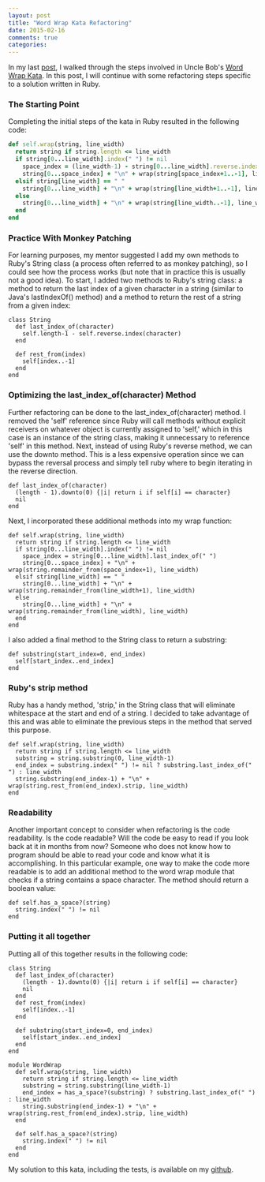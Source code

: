 ```yaml
---
layout: post
title: "Word Wrap Kata Refactoring"
date: 2015-02-16
comments: true
categories:
---
```


In my last [post](http://www.lisahamm.com/blog/2015/02/12/word-wrap-kata-in-ruby/), I walked through the steps involved in Uncle Bob's [Word Wrap Kata](http://thecleancoder.blogspot.com/2010/10/craftsman-62-dark-path.html). In this post, I will continue with some refactoring steps specific to a solution written in Ruby.
<!--more-->

### The Starting Point

Completing the initial steps of the kata in Ruby resulted in the following code:

```ruby
def self.wrap(string, line_width)
  return string if string.length <= line_width
  if string[0...line_width].index(" ") != nil
    space_index = (line_width-1) - string[0...line_width].reverse.index(" ")
    string[0...space_index] + "\n" + wrap(string[space_index+1..-1], line_width)
  elsif string[line_width] == " "
    string[0...line_width] + "\n" + wrap(string[line_width+1..-1], line_width)
  else
    string[0...line_width] + "\n" + wrap(string[line_width..-1], line_width)
  end
end
```

### Practice With Monkey Patching

For learning purposes, my mentor suggested I add my own methods to Ruby's String class (a process often referred to as monkey patching), so I could see how the process works (but note that in practice this is usually not a good idea). To start, I added two methods to Ruby's string class: a method to return the last index of a given character in a string (similar to Java's lastIndexOf() method) and a method to return the rest of a string from a given index:

```
class String
  def last_index_of(character)
    self.length-1 - self.reverse.index(character)
  end

  def rest_from(index)
    self[index..-1]
  end
end
```

### Optimizing the last_index_of(character) Method

Further refactoring can be done to the last_index_of(character) method. I removed the 'self' reference since Ruby will call methods without explicit receivers on whatever object is currently assigned to 'self,' which in this case is an instance of the string class, making it unnecessary to reference 'self' in this method. Next, instead of using Ruby's reverse method, we can use the downto method. This is a less expensive operation since we can bypass the reversal process and simply tell ruby where to begin iterating in the reverse direction.

```
def last_index_of(character)
  (length - 1).downto(0) {|i| return i if self[i] == character}
  nil
end
```
Next, I incorporated these additional methods into my wrap function:

```
def self.wrap(string, line_width)
  return string if string.length <= line_width
  if string[0...line_width].index(" ") != nil
    space_index = string[0...line_width].last_index_of(" ")
    string[0...space_index] + "\n" + wrap(string.remainder_from(space_index+1), line_width)
  elsif string[line_width] == " "
    string[0...line_width] + "\n" + wrap(string.remainder_from(line_width+1), line_width)
  else
    string[0...line_width] + "\n" + wrap(string.remainder_from(line_width), line_width)
  end
end
```
I also added a final method to the String class to return a substring:

```
def substring(start_index=0, end_index)
  self[start_index..end_index]
end
```

### Ruby's strip method

Ruby has a handy method, 'strip,' in the String class that will eliminate whitespace at the start and end of a string. I decided to take advantage of this and was able to eliminate the previous steps in the method that served this purpose.

```
def self.wrap(string, line_width)
  return string if string.length <= line_width
  substring = string.substring(0, line_width-1)
  end_index = substring.index(" ") != nil ? substring.last_index_of(" ") : line_width
  string.substring(end_index-1) + "\n" + wrap(string.rest_from(end_index).strip, line_width)
end
```

### Readability

Another important concept to consider when refactoring is the code readability. Is the code readable? Will the code be easy to read if you look back at it in months from now? Someone who does not know how to program should be able to read your code and know what it is accomplishing. In this particular example, one way to make the code more readable is to add an additional method to the word wrap module that checks if a string contains a space character. The method should return a boolean value:

```
def self.has_a_space?(string)
  string.index(" ") != nil
end
```

### Putting it all together

Putting all of this together results in the following code:

```
class String
  def last_index_of(character)
    (length - 1).downto(0) {|i| return i if self[i] == character}
    nil
  end
  def rest_from(index)
    self[index..-1]
  end

  def substring(start_index=0, end_index)
    self[start_index..end_index]
  end
end

module WordWrap
  def self.wrap(string, line_width)
    return string if string.length <= line_width
    substring = string.substring(line_width-1)
    end_index = has_a_space?(substring) ? substring.last_index_of(" ") : line_width
    string.substring(end_index-1) + "\n" + wrap(string.rest_from(end_index).strip, line_width)
  end

  def self.has_a_space?(string)
    string.index(" ") != nil
  end
end
```

My solution to this kata, including the tests, is available on my [github](https://github.com/lisahamm/word_wrap_kata).
